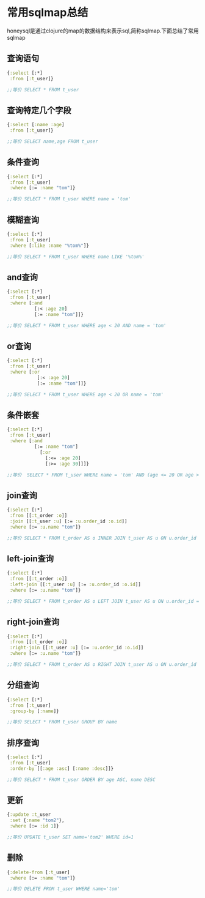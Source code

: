 # 常用sqlmap总结

honeysql是通过clojure的map的数据结构来表示sql,简称sqlmap.下面总结了常用sqlmap

## 查询语句

```clojure
{:select [:*]
 :from [:t_user]}

;;等价 SELECT * FROM t_user
```

## 查询特定几个字段

```clojure
{:select [:name :age]
 :from [:t_user]}

;;等价 SELECT name,age FROM t_user
```

## 条件查询
```clojure
{:select [:*]
 :from [:t_user]
 :where [:= :name "tom"]}

;;等价 SELECT * FROM t_user WHERE name = 'tom'
```

## 模糊查询
```clojure
{:select [:*]
 :from [:t_user]
 :where [:like :name "%tom%"]}

;;等价 SELECT * FROM t_user WHERE name LIKE '%tom%'
```

## and查询
```clojure
{:select [:*]
 :from [:t_user]
 :where [:and
          [:< :age 20]
          [:= :name "tom"]]}

;;等价 SELECT * FROM t_user WHERE age < 20 AND name = 'tom'
```

## or查询
```clojure
{:select [:*]
 :from [:t_user]
 :where [:or
           [:< :age 20]
           [:= :name "tom"]]}

;;等价 SELECT * FROM t_user WHERE age < 20 OR name = 'tom'
```

## 条件嵌套
```clojure
{:select [:*]
 :from [:t_user]
 :where [:and
          [:= :name "tom"]
            [:or
              [:<= :age 20]
              [:>= :age 30]]]}

;;等价  SELECT * FROM t_user WHERE name = 'tom' AND (age <= 20 OR age >= 30)
```

## join查询

```clojure
{:select [:*]
 :from [[:t_order :o]]
 :join [[:t_user :u] [:= :u.order_id :o.id]]
 :where [:= :u.name "tom"]}

;;等价 SELECT * FROM t_order AS o INNER JOIN t_user AS u ON u.order_id = u.id WHERE u.name = 'tom'
```

## left-join查询
```clojure
{:select [:*]
 :from [[:t_order :o]]
 :left-join [[:t_user :u] [:= :u.order_id :o.id]]
 :where [:= :u.name "tom"]}

;;等价 SELECT * FROM t_order AS o LEFT JOIN t_user AS u ON u.order_id = u.id WHERE u.name = 'tom'
```

## right-join查询
```clojure
{:select [:*]
 :from [[:t_order :o]]
 :right-join [[:t_user :u] [:= :u.order_id :o.id]]
 :where [:= :u.name "tom"]}

;;等价 SELECT * FROM t_order AS o RIGHT JOIN t_user AS u ON u.order_id = u.id WHERE u.name = 'tom'
```

## 分组查询
```clojure
{:select [:*]
 :from [:t_user]
 :group-by [:name]}

;;等价 SELECT * FROM t_user GROUP BY name
```

## 排序查询
```clojure
{:select [:*]
 :from [:t_user]
 :order-by [[:age :asc] [:name :desc]]}

;;等价 SELECT * FROM t_user ORDER BY age ASC, name DESC
```


## 更新
```clojure
{:update :t_user
 :set {:name "tom2"},
 :where [:= :id 1]}

;;等价 UPDATE t_user SET name='tom2' WHERE id=1
```

## 删除
```clojure
{:delete-from [:t_user]
 :where [:= :name "tom"]}

;;等价 DELETE FROM t_user WHERE name='tom'
```
